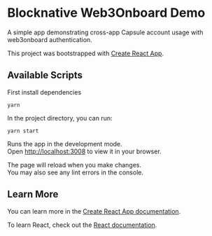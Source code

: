 # Blocknative Web3Onboard Demo

A simple app demonstrating cross-app Capsule account usage with web3onboard authentication.

This project was bootstrapped with [Create React App](https://github.com/facebook/create-react-app).

## Available Scripts

First install dependencies

```yarn```

In the project directory, you can run:

```yarn start```

Runs the app in the development mode.\
Open [http://localhost:3008](http://localhost:3008) to view it in your browser.

The page will reload when you make changes.\
You may also see any lint errors in the console.

## Learn More

You can learn more in the [Create React App documentation](https://facebook.github.io/create-react-app/docs/getting-started).

To learn React, check out the [React documentation](https://reactjs.org/).
